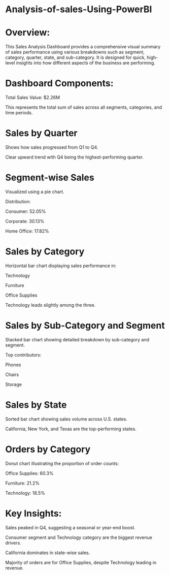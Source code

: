 # Analysis-of-sales-Using-PowerBI

# Overview:
This Sales Analysis Dashboard provides a comprehensive visual summary of sales performance using various breakdowns such as segment, category, quarter, state, and sub-category. It is designed for quick, high-level insights into how different aspects of the business are performing.

# Dashboard Components:
Total Sales
Value: $2.26M

This represents the total sum of sales across all segments, categories, and time periods.

# Sales by Quarter
Shows how sales progressed from Q1 to Q4.

Clear upward trend with Q4 being the highest-performing quarter.

# Segment-wise Sales
Visualized using a pie chart.

Distribution:

Consumer: 52.05%

Corporate: 30.13%

Home Office: 17.82%

# Sales by Category
Horizontal bar chart displaying sales performance in:

Technology

Furniture

Office Supplies

Technology leads slightly among the three.

# Sales by Sub-Category and Segment
Stacked bar chart showing detailed breakdown by sub-category and segment.

Top contributors:

Phones

Chairs

Storage

# Sales by State
Sorted bar chart showing sales volume across U.S. states.

California, New York, and Texas are the top-performing states.

# Orders by Category
Donut chart illustrating the proportion of order counts:

Office Supplies: 60.3%

Furniture: 21.2%

Technology: 18.5%

# Key Insights:
Sales peaked in Q4, suggesting a seasonal or year-end boost.

Consumer segment and Technology category are the biggest revenue drivers.

California dominates in state-wise sales.

Majority of orders are for Office Supplies, despite Technology leading in revenue.
